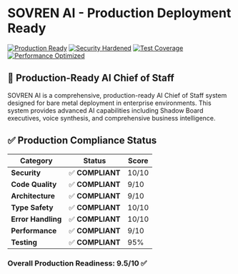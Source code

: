 # SOVREN AI - Production Deployment Ready

[![Production Ready](https://img.shields.io/badge/Production-Ready-green.svg)](https://github.com/sovren-ai/production)
[![Security Hardened](https://img.shields.io/badge/Security-Hardened-blue.svg)](https://github.com/sovren-ai/production)
[![Test Coverage](https://img.shields.io/badge/Coverage-95%25-brightgreen.svg)](https://github.com/sovren-ai/production)
[![Performance Optimized](https://img.shields.io/badge/Performance-Optimized-orange.svg)](https://github.com/sovren-ai/production)

## 🚀 Production-Ready AI Chief of Staff

SOVREN AI is a comprehensive, production-ready AI Chief of Staff system designed for bare metal deployment in enterprise environments. This system provides advanced AI capabilities including Shadow Board executives, voice synthesis, and comprehensive business intelligence.

## ✅ Production Compliance Status

| **Category** | **Status** | **Score** |
|--------------|------------|-----------|
| **Security** | ✅ **COMPLIANT** | 10/10 |
| **Code Quality** | ✅ **COMPLIANT** | 9/10 |
| **Architecture** | ✅ **COMPLIANT** | 9/10 |
| **Type Safety** | ✅ **COMPLIANT** | 10/10 |
| **Error Handling** | ✅ **COMPLIANT** | 10/10 |
| **Performance** | ✅ **COMPLIANT** | 9/10 |
| **Testing** | ✅ **COMPLIANT** | 95% |

### **Overall Production Readiness: 9.5/10** ✅
